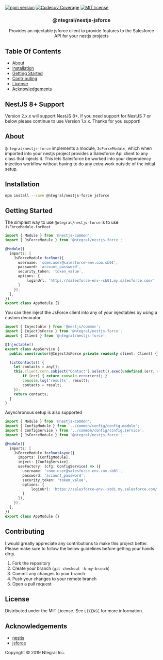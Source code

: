[![npm version](http://img.shields.io/npm/v/@ntegral/nestjs-force.svg?style=flat)](https://npmjs.org/package/@ntegral/nestjs-force "View this project on npm")
[![Codecov Coverage](https://img.shields.io/codecov/c/github/ntegral/nestjs-jsforce/master.svg?style=flat-square)](https://codecov.io/gh/ntegral/nestjs-jsforce)
[![MIT license](http://img.shields.io/badge/license-MIT-brightgreen.svg)](http://opensource.org/licenses/MIT)


<p align="center">
  <h3 align="center">
    @ntegral/nestjs-jsforce
  </h3>

  <p align="center">
    Provides an injectable jsforce client to provide features to the Salesforce API for your nestjs projects
  </p>
</p>

## Table Of Contents

- [About](#about)
- [Installation](#installation)
- [Getting Started](#getting-started)
- [Contributing](#contributing)
- [License](#license)
- [Acknowledgements](#acknowledgements)

## NestJS 8+ Support
Version 2.x.x will support NestJS 8+. If you need support for NestJS 7 or below please continue to use Version 1.x.x.  Thanks for you support!

## About

`@ntegral/nestjs-force` implements a module, `JsForceModule`, which when imported into
your nestjs project provides a Salesforce Api client to any class that injects it. This
lets Salesforce be worked into your dependency injection workflow without having to
do any extra work outside of the initial setup.

## Installation

```bash
npm install --save @ntegral/nestjs-force jsforce
```

## Getting Started

The simplest way to use `@ntegral/nestjs-force` is to use `JsForceModule.forRoot`

```typescript
import { Module } from '@nestjs-common';
import { JsForceModule } from '@ntegral/nestjs-force';

@Module({
  imports: [
    JsForceModule.forRoot({
      username: 'some.user@salesforce-env.com.sb01',
      password: 'account_password',
      security_token: 'token_value',
      options: {
          loginUrl: 'https://salesforce-env--sb01.my.salesforce.com/'
      }
    }),
  ],
})
export class AppModule {}
```

You can then inject the JsForce client into any of your injectables by using a
custom decorator

```typescript
import { Injectable } from '@nestjs/common';
import { InjectJsForce } from '@ntegral/nestjs-force';
import { Client } from '@ntegral/nestjs-force';

@Injectable()
export class AppService {
  public constructor(@InjectJsForce private readonly client: Client) {}

  listContacts() {
    let contacts = any[];
    this.client.conn.sobject("Contact").select().exec(undefined,(err, result) => {
        if (err) { return console.error(err); }
        console.log('results', result);
        contacts = result;
    });
    return contacts;
  }
}
```

Asynchronous setup is also supported

```typescript
import { Module } from '@nestjs-common';
import { ConfigModule } from '../common/config/config.module';
import { ConfigService } from '../common/config/config.service';
import { JsForceModule } from '@ntegral/nestjs-force';

@Module({
  imports: [
    JsForceModule.forRootAsync({
      imports: [ConfigModule],  
      inject: [ConfigService],
      useFactory: (cfg: ConfigService) => ({
        username: 'some.user@salesforce-env.com.sb01',
        password: 'account_password',
        security_token: 'token_value',
        options: {
            loginUrl: 'https://salesforce-env--sb01.my.salesforce.com/'
        }
      }),
    }),
  ],
})
export class AppModule {}
```

## Contributing

I would greatly appreciate any contributions to make this project better. Please
make sure to follow the below guidelines before getting your hands dirty.

1. Fork the repository
2. Create your branch (`git checkout -b my-branch`)
3. Commit any changes to your branch
4. Push your changes to your remote branch
5. Open a pull request

## License

Distributed under the MIT License. See `LICENSE` for more information.

## Acknowledgements

- [nestjs](https://nestjs.com)
- [jsforce](https://jsforce.github.io)

Copyright &copy; 2019 Ntegral Inc.
